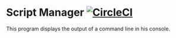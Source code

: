 # Script Manager [![CircleCI](https://circleci.com/gh/AlNeuville/an-python-scripts.svg?style=svg)](https://circleci.com/gh/AlNeuville/an-python-scripts)

This program displays the output of a command line in his console.

